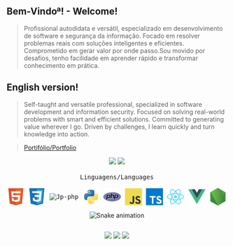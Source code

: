 ## Bem-Vindoª! - Welcome!

> Profissional autodidata e versátil, especializado em desenvolvimento de software e segurança da informação. Focado em resolver problemas reais com soluções inteligentes e eficientes. Comprometido em gerar valor por onde passo.Sou movido por desafios, tenho facilidade em aprender rápido e transformar conhecimento em prática. 

## English version!

> Self-taught and versatile professional, specialized in software development and information security. Focused on solving real-world problems with smart and efficient solutions. Committed to generating value wherever I go. Driven by challenges, I learn quickly and turn knowledge into action. 


>[Portifólio/Portfolio](https://mor3sco.github.io/meu-portifolio/)
    
<div align="center">
    <img height="180em" src="https://github-readme-stats.vercel.app/api/?username=mor3sco&show_icons=true&theme=github_dark&count_private=true&include_all_commits=true"/>
    <img height="180em" src="https://github-readme-stats.vercel.app/api/top-langs/?username=mor3sco&cache_seconds=1800&langs_count=7&theme=github_dark&layout=compact&count_private=true"/>
 </div>
 <br>
 <div align="center">
    <kbd style="display: inline_block">
        <kbd>Linguagens/Languages</kbd>
        <br/>
        <br/>
        <img title="HTML" align="center" alt="Jp-php" width="40" src="https://raw.githubusercontent.com/devicons/devicon/master/icons/html5/html5-original.svg">
        <img title="CSS" align="center" alt="Jp-php" width="40" src="https://raw.githubusercontent.com/devicons/devicon/master/icons/css3/css3-original.svg">
        <img title="BootStrap" align="center" alt="Jp-php" width="40" src="https://raw.githubusercontent.com/jmnote/z-icons/master/svg/bootstrap.svg">
        <img title="Python" align="center" alt="Jp-php" width="40" src="https://raw.githubusercontent.com/devicons/devicon/master/icons/python/python-original.svg">
        <img title="PHP" align="center" alt="Jp-php" width="40" src="https://raw.githubusercontent.com/devicons/devicon/master/icons/php/php-original.svg">
        <img title="JavaScript" align="center" alt="Jp-js" width="40" src="https://raw.githubusercontent.com/devicons/devicon/master/icons/javascript/javascript-original.svg">
        <img title="TypeScript" align="center" alt="Jp-js" width="40" src="https://raw.githubusercontent.com/devicons/devicon/master/icons/typescript/typescript-original.svg">
        <img title="React.js" align="center" alt="Jp-react" width="40" src="https://raw.githubusercontent.com/devicons/devicon/master/icons/react/react-original.svg">
        <img title="Vue.js" align="center" alt="Jp-vuejs" width="40" src="https://raw.githubusercontent.com/devicons/devicon/master/icons/vuejs/vuejs-original.svg">
        <img title="NODE.JS" align="center" alt="Jp-node.js" width="40" src="https://raw.githubusercontent.com/devicons/devicon/master/icons/nodejs/nodejs-original.svg">        
    </kbd>
 </div>
 <div align="center"> 
    
![Snake animation](https://github.com/mor3sco/mor3sco/blob/output/github-contribution-grid-snake.svg)
    
</div>

##

<div  style="display: inline_block" align="center">
    <a href="https://www.instagram.com/evandro_moresco/" target="_blank"><img src="https://img.shields.io/badge/-Instagram-%23E4405F?style=for-the-badge&logo=instagram&logoColor=white" target="_blank"></a>
    <a href="https://www.linkedin.com/in/evandro-moresco-9a778519b/" target="_blank"><img src="https://img.shields.io/badge/-LinkedIn-%230077B5?style=for-the-badge&logo=linkedin&logoColor=white" target="_blank"></a> 
    <a href="https://www.youtube.com/channel/UC2xtQNBCVAaek6lrqp8fOmg" target="_blank"><img src="https://img.shields.io/badge/-YouTube-FF0000?style=for-the-badge&logo=youtube&logoColor=white" target="_blank"></a>
</div>
